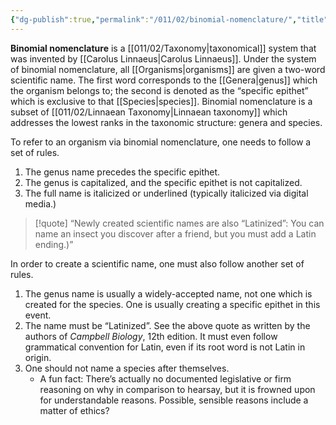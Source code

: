 ```yaml
---
{"dg-publish":true,"permalink":"/011/02/binomial-nomenclature/","title":"Binomial Nomenclature","tags":["BIOL422"],"noteIcon":"fallback","created":"2024-09-26T13:45:04.069-07:00","updated":"2024-09-26T15:03:36.553-07:00"}
---
```


**Binomial nomenclature** is a [[011/02/Taxonomy\|taxonomical]] system that was invented by [[Carolus Linnaeus\|Carolus Linnaeus]]. Under the system of binomial nomenclature, all [[Organisms\|organisms]] are given a two-word scientific name. The first word corresponds to the [[Genera\|genus]] which the organism belongs to; the second is denoted as the “specific epithet” which is exclusive to that [[Species\|species]]. Binomial nomenclature is a subset of [[011/02/Linnaean Taxonomy\|Linnaean taxonomy]] which addresses the lowest ranks in the taxonomic structure: genera and species.

To refer to an organism via binomial nomenclature, one needs to follow a set of rules.
1. The genus name precedes the specific epithet.
2. The genus is capitalized, and the specific epithet is not capitalized.
3. The full name is italicized or underlined (typically italicized via digital media.)

> [!quote] “Newly created scientific names are also “Latinized”: You can name an insect you discover after a friend, but you must add a Latin ending.)”

In order to create a scientific name, one must also follow another set of rules.
1. The genus name is usually a widely-accepted name, not one which is created for the species. One is usually creating a specific epithet in this event.
2. The name must be “Latinized”. See the above quote as written by the authors of *Campbell Biology*, 12th edition. It must even follow grammatical convention for Latin, even if its root word is not Latin in origin.
3. One should not name a species after themselves.
	- A fun fact: There’s actually no documented legislative or firm reasoning on why in comparison to hearsay, but it is frowned upon for understandable reasons. Possible, sensible reasons include a matter of ethics?